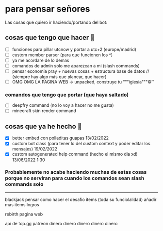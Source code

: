 # para pensar señores

Las cosas que quiero ir haciendo/portando del bot:

## cosas que tengo que hacer 🥶

- [ ] funciones para pillar utcnow y portar a utc+2 (europe/madrid)
- [ ] custom member parser (para que funcionen los ^)
- [ ] ya me acordare de lo demas
- [ ] comandos de admin solo me aparezcan a mi (slash commands)
- [ ] pensar economia pray + nuevas cosas + estructura base de datos // (siempre hay algo más que planear, que hacer)
- [ ] OMG OMG LA PAGINA WEB -> unpacked, construye tu """iglesia"""©️™️

### comandos que tengo que portar (que haya saltado)

- [ ] deepfry command (no lo voy a hacer no me gusta)
- [ ] minecraft skin render command

## cosas que ya he hecho 🥵

- [x] better embed con polladitas guapas 13/02/2022
- [x] custom bot class (para tener lo del custom context y poder editar los mensajes) 19/02/2022
- [x] custom autogenerated help command (hecho el mismo dia xd) 13/06/2022 1:30

### Probablemente no acabe haciendo muchas de estas cosas porque no serviran para cuando los comandos sean slash commands solo

----------------------------
blackjack
pensar como hacer el desafio
items (toda su funciolalidad)
añadir mas items
logros

rebirth
pagina web

api de top.gg
patreon dinero dinero dinero dinero dinero
